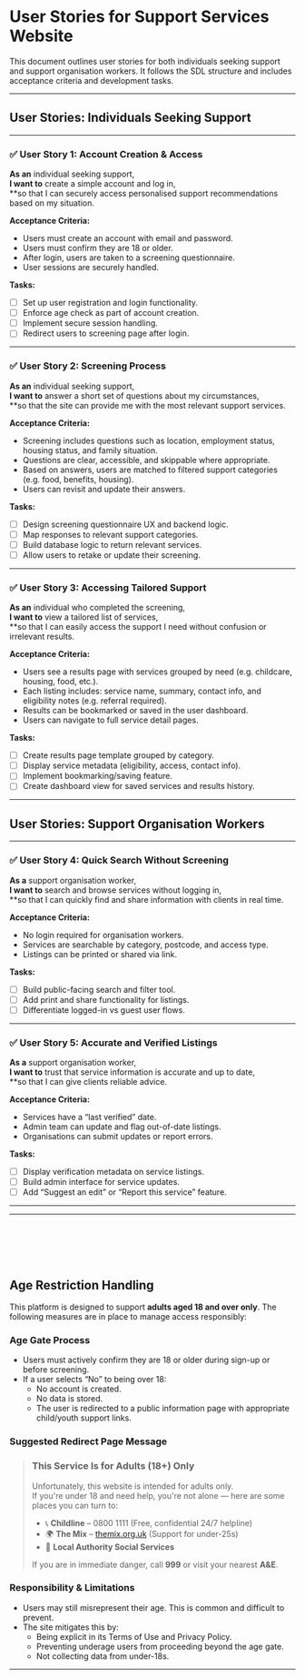 # User Stories for Support Services Website

This document outlines user stories for both individuals seeking support and support organisation workers. It follows the SDL structure and includes acceptance criteria and development tasks.

---

## User Stories: Individuals Seeking Support

---

### ✅ User Story 1: Account Creation & Access

**As an** individual seeking support,  
**I want to** create a simple account and log in,  
\*\*so that I can securely access personalised support recommendations based on my situation.

**Acceptance Criteria:**

- Users must create an account with email and password.
- Users must confirm they are 18 or older.
- After login, users are taken to a screening questionnaire.
- User sessions are securely handled.

**Tasks:**

- [ ] Set up user registration and login functionality.
- [ ] Enforce age check as part of account creation.
- [ ] Implement secure session handling.
- [ ] Redirect users to screening page after login.

---

### ✅ User Story 2: Screening Process

**As an** individual seeking support,  
**I want to** answer a short set of questions about my circumstances,  
\*\*so that the site can provide me with the most relevant support services.

**Acceptance Criteria:**

- Screening includes questions such as location, employment status, housing status, and family situation.
- Questions are clear, accessible, and skippable where appropriate.
- Based on answers, users are matched to filtered support categories (e.g. food, benefits, housing).
- Users can revisit and update their answers.

**Tasks:**

- [ ] Design screening questionnaire UX and backend logic.
- [ ] Map responses to relevant support categories.
- [ ] Build database logic to return relevant services.
- [ ] Allow users to retake or update their screening.

---

### ✅ User Story 3: Accessing Tailored Support

**As an** individual who completed the screening,  
**I want to** view a tailored list of services,  
\*\*so that I can easily access the support I need without confusion or irrelevant results.

**Acceptance Criteria:**

- Users see a results page with services grouped by need (e.g. childcare, housing, food, etc.).
- Each listing includes: service name, summary, contact info, and eligibility notes (e.g. referral required).
- Results can be bookmarked or saved in the user dashboard.
- Users can navigate to full service detail pages.

**Tasks:**

- [ ] Create results page template grouped by category.
- [ ] Display service metadata (eligibility, access, contact info).
- [ ] Implement bookmarking/saving feature.
- [ ] Create dashboard view for saved services and results history.

---

## User Stories: Support Organisation Workers

---

### ✅ User Story 4: Quick Search Without Screening

**As a** support organisation worker,  
**I want to** search and browse services without logging in,  
\*\*so that I can quickly find and share information with clients in real time.

**Acceptance Criteria:**

- No login required for organisation workers.
- Services are searchable by category, postcode, and access type.
- Listings can be printed or shared via link.

**Tasks:**

- [ ] Build public-facing search and filter tool.
- [ ] Add print and share functionality for listings.
- [ ] Differentiate logged-in vs guest user flows.

---

### ✅ User Story 5: Accurate and Verified Listings

**As a** support organisation worker,  
**I want to** trust that service information is accurate and up to date,  
\*\*so that I can give clients reliable advice.

**Acceptance Criteria:**

- Services have a “last verified” date.
- Admin team can update and flag out-of-date listings.
- Organisations can submit updates or report errors.

**Tasks:**

- [ ] Display verification metadata on service listings.
- [ ] Build admin interface for service updates.
- [ ] Add “Suggest an edit” or “Report this service” feature.

---

---

<br>
<br>
<br>
<br>

## Age Restriction Handling

This platform is designed to support **adults aged 18 and over only**. The following measures are in place to manage access responsibly:

### Age Gate Process

- Users must actively confirm they are 18 or older during sign-up or before screening.
- If a user selects “No” to being over 18:
  - No account is created.
  - No data is stored.
  - The user is redirected to a public information page with appropriate child/youth support links.

### Suggested Redirect Page Message

> ### This Service Is for Adults (18+) Only
>
> Unfortunately, this website is intended for adults only.  
> If you're under 18 and need help, you're not alone — here are some places you can turn to:
>
> - 📞 **Childline** – 0800 1111 (Free, confidential 24/7 helpline)
> - 🌍 **The Mix** – [themix.org.uk](https://www.themix.org.uk) (Support for under-25s)
> - 🏡 **Local Authority Social Services**
>
> If you are in immediate danger, call **999** or visit your nearest **A&E**.

### Responsibility & Limitations

- Users may still misrepresent their age. This is common and difficult to prevent.
- The site mitigates this by:
  - Being explicit in its Terms of Use and Privacy Policy.
  - Preventing underage users from proceeding beyond the age gate.
  - Not collecting data from under-18s.

---
